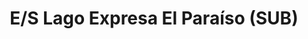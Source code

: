 ---
title: "E/S Lago Expresa El Paraíso (SUB)"
url: /caracas/e-s-lago-expresa-el-paraiso-sub/
shop: general
---